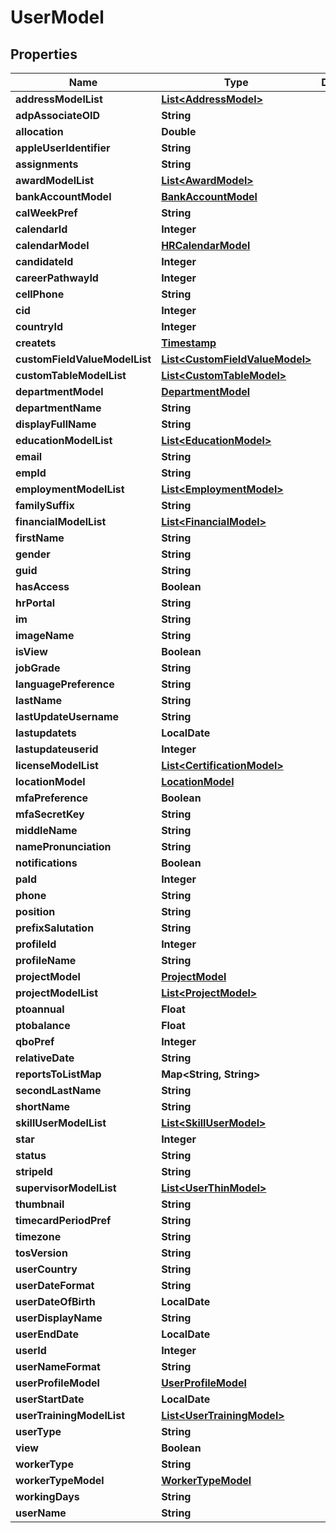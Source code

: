 

# UserModel


## Properties

| Name | Type | Description | Notes |
|------------ | ------------- | ------------- | -------------|
|**addressModelList** | [**List&lt;AddressModel&gt;**](AddressModel.md) |  |  [optional] |
|**adpAssociateOID** | **String** |  |  [optional] |
|**allocation** | **Double** |  |  [optional] |
|**appleUserIdentifier** | **String** |  |  [optional] |
|**assignments** | **String** |  |  [optional] |
|**awardModelList** | [**List&lt;AwardModel&gt;**](AwardModel.md) |  |  [optional] |
|**bankAccountModel** | [**BankAccountModel**](BankAccountModel.md) |  |  [optional] |
|**calWeekPref** | **String** |  |  [optional] |
|**calendarId** | **Integer** |  |  [optional] |
|**calendarModel** | [**HRCalendarModel**](HRCalendarModel.md) |  |  [optional] |
|**candidateId** | **Integer** |  |  [optional] |
|**careerPathwayId** | **Integer** |  |  [optional] |
|**cellPhone** | **String** |  |  [optional] |
|**cid** | **Integer** |  |  [optional] |
|**countryId** | **Integer** |  |  [optional] |
|**createts** | [**Timestamp**](Timestamp.md) |  |  [optional] |
|**customFieldValueModelList** | [**List&lt;CustomFieldValueModel&gt;**](CustomFieldValueModel.md) |  |  [optional] |
|**customTableModelList** | [**List&lt;CustomTableModel&gt;**](CustomTableModel.md) |  |  [optional] |
|**departmentModel** | [**DepartmentModel**](DepartmentModel.md) |  |  [optional] |
|**departmentName** | **String** |  |  [optional] |
|**displayFullName** | **String** |  |  [optional] |
|**educationModelList** | [**List&lt;EducationModel&gt;**](EducationModel.md) |  |  [optional] |
|**email** | **String** |  |  [optional] |
|**empId** | **String** |  |  [optional] |
|**employmentModelList** | [**List&lt;EmploymentModel&gt;**](EmploymentModel.md) |  |  [optional] |
|**familySuffix** | **String** |  |  [optional] |
|**financialModelList** | [**List&lt;FinancialModel&gt;**](FinancialModel.md) |  |  [optional] |
|**firstName** | **String** |  |  [optional] |
|**gender** | **String** |  |  [optional] |
|**guid** | **String** |  |  [optional] |
|**hasAccess** | **Boolean** |  |  [optional] |
|**hrPortal** | **String** |  |  [optional] |
|**im** | **String** |  |  [optional] |
|**imageName** | **String** |  |  [optional] |
|**isView** | **Boolean** |  |  [optional] |
|**jobGrade** | **String** |  |  [optional] |
|**languagePreference** | **String** |  |  [optional] |
|**lastName** | **String** |  |  [optional] |
|**lastUpdateUsername** | **String** |  |  [optional] |
|**lastupdatets** | **LocalDate** |  |  [optional] |
|**lastupdateuserid** | **Integer** |  |  [optional] |
|**licenseModelList** | [**List&lt;CertificationModel&gt;**](CertificationModel.md) |  |  [optional] |
|**locationModel** | [**LocationModel**](LocationModel.md) |  |  [optional] |
|**mfaPreference** | **Boolean** |  |  [optional] |
|**mfaSecretKey** | **String** |  |  [optional] |
|**middleName** | **String** |  |  [optional] |
|**namePronunciation** | **String** |  |  [optional] |
|**notifications** | **Boolean** |  |  [optional] |
|**paId** | **Integer** |  |  [optional] |
|**phone** | **String** |  |  [optional] |
|**position** | **String** |  |  [optional] |
|**prefixSalutation** | **String** |  |  [optional] |
|**profileId** | **Integer** |  |  [optional] |
|**profileName** | **String** |  |  [optional] |
|**projectModel** | [**ProjectModel**](ProjectModel.md) |  |  [optional] |
|**projectModelList** | [**List&lt;ProjectModel&gt;**](ProjectModel.md) |  |  [optional] |
|**ptoannual** | **Float** |  |  [optional] |
|**ptobalance** | **Float** |  |  [optional] |
|**qboPref** | **Integer** |  |  [optional] |
|**relativeDate** | **String** |  |  [optional] |
|**reportsToListMap** | **Map&lt;String, String&gt;** |  |  [optional] |
|**secondLastName** | **String** |  |  [optional] |
|**shortName** | **String** |  |  [optional] |
|**skillUserModelList** | [**List&lt;SkillUserModel&gt;**](SkillUserModel.md) |  |  [optional] |
|**star** | **Integer** |  |  [optional] |
|**status** | **String** |  |  [optional] |
|**stripeId** | **String** |  |  [optional] |
|**supervisorModelList** | [**List&lt;UserThinModel&gt;**](UserThinModel.md) |  |  [optional] |
|**thumbnail** | **String** |  |  [optional] |
|**timecardPeriodPref** | **String** |  |  [optional] |
|**timezone** | **String** |  |  [optional] |
|**tosVersion** | **String** |  |  [optional] |
|**userCountry** | **String** |  |  [optional] |
|**userDateFormat** | **String** |  |  [optional] |
|**userDateOfBirth** | **LocalDate** |  |  [optional] |
|**userDisplayName** | **String** |  |  [optional] |
|**userEndDate** | **LocalDate** |  |  [optional] |
|**userId** | **Integer** |  |  |
|**userNameFormat** | **String** |  |  [optional] |
|**userProfileModel** | [**UserProfileModel**](UserProfileModel.md) |  |  [optional] |
|**userStartDate** | **LocalDate** |  |  [optional] |
|**userTrainingModelList** | [**List&lt;UserTrainingModel&gt;**](UserTrainingModel.md) |  |  [optional] |
|**userType** | **String** |  |  [optional] |
|**view** | **Boolean** |  |  [optional] |
|**workerType** | **String** |  |  [optional] |
|**workerTypeModel** | [**WorkerTypeModel**](WorkerTypeModel.md) |  |  [optional] |
|**workingDays** | **String** |  |  [optional] |
|**userName** | **String** |  |  [optional] |



